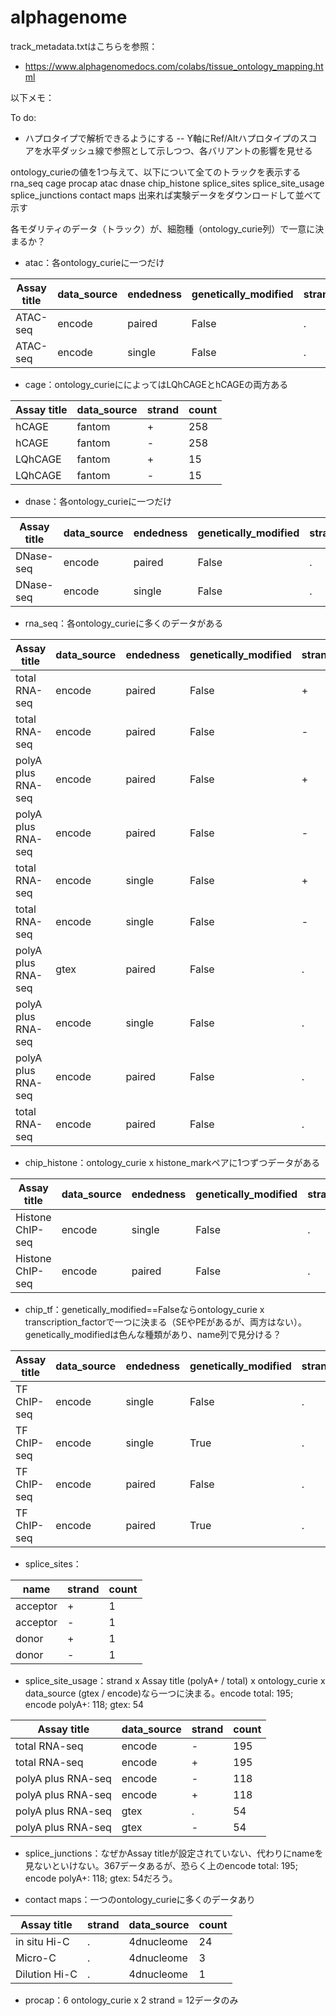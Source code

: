 # alphagenome

track_metadata.txtはこちらを参照：
- https://www.alphagenomedocs.com/colabs/tissue_ontology_mapping.html









以下メモ：

To do:
- ハプロタイプで解析できるようにする
-- Y軸にRef/Altハプロタイプのスコアを水平ダッシュ線で参照として示しつつ、各バリアントの影響を見せる

ontology_curieの値を1つ与えて、以下について全てのトラックを表示する
rna_seq
cage
procap
atac
dnase
chip_histone
splice_sites
splice_site_usage
splice_junctions
contact maps
出来れば実験データをダウンロードして並べて示す

各モダリティのデータ（トラック）が、細胞種（ontology_curie列）で一意に決まるか？
- atac：各ontology_curieに一つだけ

| Assay title | data\_source | endedness | genetically\_modified | strand | count |
| ----------- | ------------ | --------- | --------------------- | ------ | ----- |
| ATAC-seq    | encode       | paired    | False                 | .      | 166   |
| ATAC-seq    | encode       | single    | False                 | .      | 1     |

- cage：ontology_curieにによってはLQhCAGEとhCAGEの両方ある

| Assay title | data\_source | strand | count |
| ----------- | ------------ | ------ | ----- |
| hCAGE       | fantom       | +      | 258   |
| hCAGE       | fantom       | -      | 258   |
| LQhCAGE     | fantom       | +      | 15    |
| LQhCAGE     | fantom       | -      | 15    |

  
- dnase：各ontology_curieに一つだけ

| Assay title | data\_source | endedness | genetically\_modified | strand | count |
| ----------- | ------------ | --------- | --------------------- | ------ | ----- |
| DNase-seq   | encode       | paired    | False                 | .      | 197   |
| DNase-seq   | encode       | single    | False                 | .      | 108   |


- rna_seq：各ontology_curieに多くのデータがある

| Assay title        | data\_source | endedness | genetically\_modified | strand | count |
| ------------------ | ------------ | --------- | --------------------- | ------ | ----- |
| total RNA-seq      | encode       | paired    | False                 | +      | 135   |
| total RNA-seq      | encode       | paired    | False                 | -      | 135   |
| polyA plus RNA-seq | encode       | paired    | False                 | +      | 75    |
| polyA plus RNA-seq | encode       | paired    | False                 | -      | 75    |
| total RNA-seq      | encode       | single    | False                 | +      | 61    |
| total RNA-seq      | encode       | single    | False                 | -      | 61    |
| polyA plus RNA-seq | gtex         | paired    | False                 | .      | 54    |
| polyA plus RNA-seq | encode       | single    | False                 | .      | 38    |
| polyA plus RNA-seq | encode       | paired    | False                 | .      | 31    |
| total RNA-seq      | encode       | paired    | False                 | .      | 2     |


- chip_histone：ontology_curie x histone_markペアに1つずつデータがある

| Assay title      | data\_source | endedness | genetically\_modified | strand | count |
| ---------------- | ------------ | --------- | --------------------- | ------ | ----- |
| Histone ChIP-seq | encode       | single    | False                 | .      | 1046  |
| Histone ChIP-seq | encode       | paired    | False                 | .      | 70    |

- chip_tf：genetically_modified==Falseならontology_curie x transcription_factorで一つに決まる（SEやPEがあるが、両方はない）。genetically_modifiedは色んな種類があり、name列で見分ける？

| Assay title | data\_source | endedness | genetically\_modified | strand | count |
| ----------- | ------------ | --------- | --------------------- | ------ | ----- |
| TF ChIP-seq | encode       | single    | False                 | .      | 595   |
| TF ChIP-seq | encode       | single    | True                  | .      | 559   |
| TF ChIP-seq | encode       | paired    | False                 | .      | 288   |
| TF ChIP-seq | encode       | paired    | True                  | .      | 175   |

- splice_sites：

| name     | strand | count |
| -------- | ------ | ----- |
| acceptor | +      | 1     |
| acceptor | -      | 1     |
| donor    | +      | 1     |
| donor    | -      | 1     |


- splice_site_usage：strand x Assay title (polyA+ / total) x ontology_curie x data_source (gtex / encode)なら一つに決まる。encode total: 195; encode polyA+: 118; gtex: 54

| Assay title        | data\_source | strand | count |
| ------------------ | ------------ | ------ | ----- |
| total RNA-seq      | encode       | -      | 195   |
| total RNA-seq      | encode       | +      | 195   |
| polyA plus RNA-seq | encode       | -      | 118   |
| polyA plus RNA-seq | encode       | +      | 118   |
| polyA plus RNA-seq | gtex         | .      | 54    |
| polyA plus RNA-seq | gtex         | -      | 54    |

- splice_junctions：なぜかAssay titleが設定されていない、代わりにnameを見ないといけない。367データあるが、恐らく上のencode total: 195; encode polyA+: 118; gtex: 54だろう。

- contact maps：一つのontology_curieに多くのデータあり

| Assay title   | strand | data\_source | count |
| ------------- | ------ | ------------ | ----- |
| in situ Hi-C  | .      | 4dnucleome   | 24    |
| Micro-C       | .      | 4dnucleome   | 3     |
| Dilution Hi-C | .      | 4dnucleome   | 1     |


- procap：6 ontology_curie x 2 strand = 12データのみ
